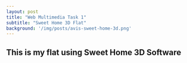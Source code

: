 ```yaml
---
layout: post
title: "Web Multimedia Task 1"
subtitle: "Sweet Home 3D Flat"
background: '/img/posts/avis-sweet-home-3d.png'
---
```

## This is my flat using Sweet Home 3D Software

